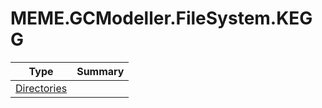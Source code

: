 ﻿
# MEME.GCModeller.FileSystem.KEGG

|Type|Summary|
|----|-------|
|[Directories](./Directories.md)||

